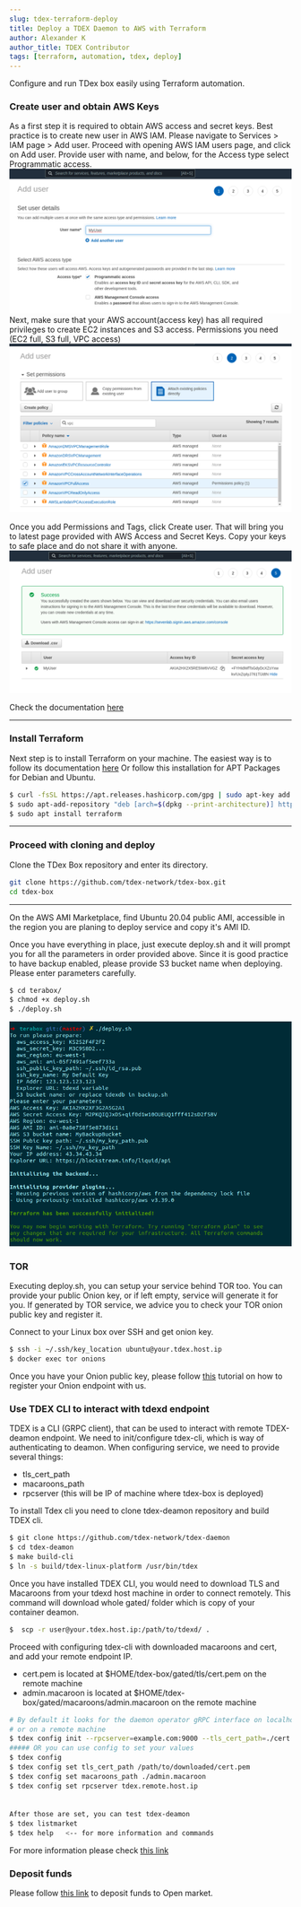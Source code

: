 ```yaml
---
slug: tdex-terraform-deploy
title: Deploy a TDEX Daemon to AWS with Terraform
author: Alexander K
author_title: TDEX Contributor
tags: [terraform, automation, tdex, deploy]
---
```


Configure and run TDex box easily using Terraform automation. 

<!--truncate-->

### Create user and obtain AWS Keys

As a first step it is required to obtain AWS access and secret keys. Best practice is to create new user in AWS IAM. 
Please navigate to Services > IAM page > Add user. 
Proceed with opening AWS IAM users page, and click on Add user. Provide user with name, and below, for the Access type select Programmatic access. ![Add User](../static/img/add-user.png)
Next, make sure that your AWS account(access key) has all required privileges to create EC2 instances and S3 access.
Permissions you need (EC2 full, S3 full, VPC access)
![Attach permissions](../static/img/attach-perms.png)

Once you add Permissions and Tags, click Create user. That will bring you to latest page provided with AWS Access and Secret Keys. 
Copy your keys to safe place and do not share it with anyone.
![Attach permissions](../static/img/user-keys.png)

Check the documentation [here](https://docs.aws.amazon.com/IAM/latest/UserGuide/id_users_create.html)

- - - - - 
### Install Terraform

Next step is to install Terraform on your machine.
The easiest way is to follow its documentation [here](https://www.terraform.io/docs/cli/install/apt.html) 
Or follow this installation for APT Packages for Debian and Ubuntu.
```sh
$ curl -fsSL https://apt.releases.hashicorp.com/gpg | sudo apt-key add -
$ sudo apt-add-repository "deb [arch=$(dpkg --print-architecture)] https://apt.releases.hashicorp.com $(lsb_release -cs) main"
$ sudo apt install terraform
```
- - - - - 
### Proceed with cloning and deploy
Clone the TDex Box repository and enter its directory. 
```sh
git clone https://github.com/tdex-network/tdex-box.git
cd tdex-box
```
- - - - - 

On the AWS AMI Marketplace, find Ubuntu 20.04 public AMI, accessible in the region you are planing to deploy service and copy it's AMI ID. 


Once you have everything in place, just execute deploy.sh and it will prompt you for all the parameters in order provided above. 
Since it is good practice to have backup enabled, please provide S3 bucket name when deploying. 
Please enter parameters carefully. 
```sh
$ cd terabox/
$ chmod +x deploy.sh
$ ./deploy.sh
```
![Deploy](../static/img/deploy.png)

### TOR 

Executing deploy.sh, you can setup your service behind TOR too. 
You can provide your public Onion key, or if left empty, service will generate it for you. 
If generated by TOR service, we advice you to check your TOR onion public key and register it.

Connect to your Linux box over SSH and get onion key.
```sh
$ ssh -i ~/.ssh/key_location ubuntu@your.tdex.host.ip
$ docker exec tor onions

```

Once you have your Onion public key, please follow [this](../docs/provider/registry) tutorial on how to register your Onion endpoint with us. 



### Use TDEX CLI to interact with tdexd endpoint

TDEX is a CLI (GRPC client), that can be used to interact with remote TDEX-deamon endpoint. 
We need to init/configure tdex-cli, which is way of authenticating to deamon. 
When configuring service, we need to provide several things:
 - tls_cert_path
 - macaroons_path
 - rpcserver (this will be IP of machine where tdex-box is deployed)

To install Tdex cli you need to clone tdex-deamon repository and build TDEX cli. 

```sh
$ git clone https://github.com/tdex-network/tdex-daemon
$ cd tdex-deamon
$ make build-cli
$ ln -s build/tdex-linux-platform /usr/bin/tdex
```

Once you have installed TDEX CLI, you would need to download TLS and Macaroons from your tdexd host machine in order to connect remotely. This command will download whole gated/ folder which is copy of your container deamon. 
```sh
$  scp -r user@your.tdex.host.ip:/path/to/tdexd/ .
```

Proceed with configuring tdex-cli with downloaded macaroons and cert, and add your remote endpoint IP. 
 - cert.pem is located at $HOME/tdex-box/gated/tls/cert.pem on the remote machine
 - admin.macaroon is located at $HOME/tdex-box/gated/macaroons/admin.macaroon on the remote machine
```sh
# By default it looks for the daemon operator gRPC interface on localhost:9000
# or on a remote machine
$ tdex config init --rpcserver=example.com:9000 --tls_cert_path=./cert.pem --macaroons_path=./admin.macaroon
##### OR you can use config to set your values
$ tdex config
$ tdex config set tls_cert_path /path/to/downloaded/cert.pem
$ tdex config set macaroons_path ./admin.macaroon
$ tdex config set rpcserver tdex.remote.host.ip 


After those are set, you can test tdex-deamon
$ tdex listmarket
$ tdex help   <-- for more information and commands
```
For more information please check [this link](https://dev.tdex.network/docs/provider/daemon/getting_started/configure_cli)
### Deposit funds
Please follow [this link](https://dev.tdex.network/docs/provider/daemon/deposit_funds) to deposit funds to Open market.
